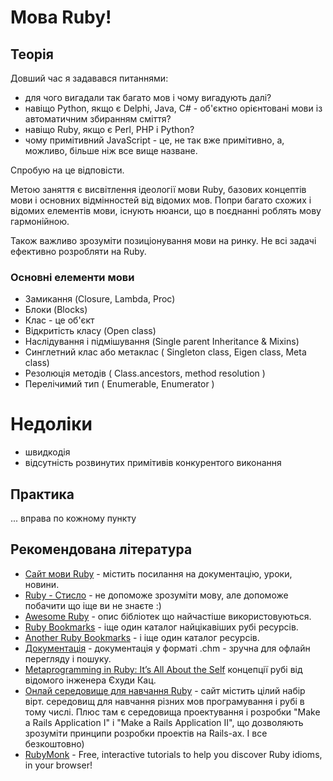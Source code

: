 # Мова Ruby!

## Теорія

Довший час я задавався питаннями: 
- для чого вигадали так багато мов і чому вигадують далі? 
- навіщо Python, якщо є Delphi, Java, C# - 
 об'єктно орієнтовані мови із автоматичним збиранням сміття?
- навіщо Ruby, якщо є Perl, PHP і Python?
- чому примітивний JavaScript - це, не так вже примітивно, 
 а, можливо, більше ніж все вище назване.

Спробую на це відповісти.

Метою заняття є висвітлення ідеології мови Ruby, 
базових концептів мови і основних відмінностей від відомих мов.
Попри багато схожих і відомих елементів мови, існують нюанси, 
що в поєднанні роблять мову гармонійною.

Також важливо зрозуміти позиціонування мови на ринку. 
Не всі задачі ефективно розробляти на Ruby.


### Основні елементи мови

- Замикання (Closure, Lambda, Proc)
- Блоки (Blocks)
- Клас - це об'єкт
- Відкритість класу (Open class)
- Наслідування і підмішування (Single parent Inheritance & Mixins)
- Синглетний клас або метаклас ( Singleton class, Eigen class, Meta class)
- Резолюція методів ( Class.ancestors, method resolution )
- Перелічимий тип ( Enumerable, Enumerator )

# Недоліки
- швидкодія
- відсутність розвинутих примітивів конкурентого виконання


## Практика

... вправа по кожному пункту

## Рекомендована література

- [Сайт мови Ruby](https://www.ruby-lang.org/en/) - містить посилання на документацію, уроки, новини.
- [Ruby - Стисло](http://zenspider.com/Languages/Ruby/QuickRef.html) - 
 не допоможе зрозуміти мову, але допоможе побачити що іще ви не знаєте :)
- [Awesome Ruby](http://awesome-ruby.com/) - опис бібліотек що найчастіше використовуються.
- [Ruby Bookmarks](https://github.com/dreikanter/ruby-bookmarks) - іще один каталог найцікавіших рубі ресурсів.
- [Another Ruby Bookmarks](https://github.com/Sdogruyol/awesome-ruby) - і іще один каталог ресурсів.
- [Документація](http://rubyinstaller.org/downloads/) - 
 документація у форматі .chm - зручна для офлайн перегляду і пошуку.
- [Metaprogramming in Ruby: It’s All About the Self](http://yehudakatz.com/2009/11/15/metaprogramming-in-ruby-its-all-about-the-self/)
 концепції рубі від відомого інженера Єхуди Кац.
- [Онлай середовище для навчання Ruby](http://www.codecademy.com/en/tracks/ruby) - сайт містить цілий набір вірт. середовищ для навчання різних мов програмування і рубі в тому числі. Плюс там є середовища проектування і розробки "Make a Rails Application I" і "Make a Rails Application II", що дозволяють зрозуміти принципи розробки проектів на Rails-ах. І все безкоштовно)
- [RubyMonk](https://rubymonk.com/) - Free, interactive tutorials to help you discover Ruby idioms, in your browser!



